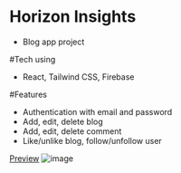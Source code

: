 # Horizon Insights
- Blog app project

#Tech using
- React, Tailwind CSS, Firebase

#Features
- Authentication with email and password
- Add, edit, delete blog
- Add, edit, delete comment
- Like/unlike blog, follow/unfollow user


[Preview](https://blog-app-horizon.vercel.app/)
![image](https://github.com/mtrong100/blog-app/assets/94778246/029aac9e-36cf-47c3-8b9c-22799ce6b311)
